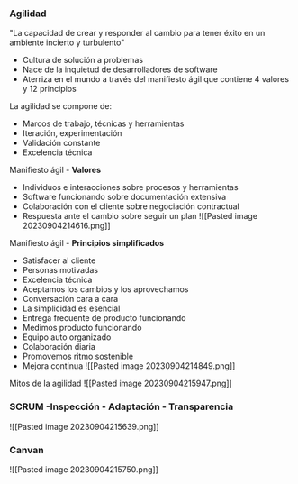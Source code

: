 ### Agilidad
"La capacidad de crear y responder al cambio para tener éxito en un ambiente incierto y turbulento"

- Cultura de solución a problemas
- Nace de la inquietud de desarrolladores de software
- Aterriza en el mundo a través del manifiesto ágil que contiene 4 valores y 12 principios

La agilidad se compone de:
- Marcos de trabajo, técnicas y herramientas
- Iteración, experimentación 
- Validación constante
- Excelencia técnica

Manifiesto ágil - **Valores**
- Individuos e interacciones sobre procesos y herramientas
- Software funcionando sobre documentación extensiva
- Colaboración con el cliente sobre negociación contractual
- Respuesta ante el cambio sobre seguir un plan
![[Pasted image 20230904214616.png]]

Manifiesto ágil - **Principios simplificados**
- Satisfacer al cliente
- Personas motivadas
- Excelencia técnica
- Aceptamos los cambios y los aprovechamos 
- Conversación cara a cara
- La simplicidad es esencial
- Entrega frecuente de producto funcionando 
- Medimos producto funcionando 
- Equipo auto organizado
- Colaboración diaria
- Promovemos ritmo sostenible
- Mejora continua
![[Pasted image 20230904214849.png]]

Mitos de la agilidad
![[Pasted image 20230904215947.png]]

### SCRUM -Inspección - Adaptación - Transparencia
![[Pasted image 20230904215639.png]]

### Canvan
![[Pasted image 20230904215750.png]]